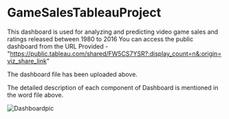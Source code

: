 # GameSalesTableauProject
This dashboard is used for analyzing and predicting video game sales and ratings released between 1980 to 2016
You can access the public dashboard from the URL Provided -"https://public.tableau.com/shared/FW5CS7YSR?:display_count=n&:origin=viz_share_link"

The dashboard file has been uploaded above.

The detailed description of each component of Dashboard is mentioned in the word file above.

![Dashboardpic](https://github.com/VishCraft/GameSalesTableauProject/assets/144891820/a7e661d9-a897-4e42-86ec-f7c3d5856a79)

